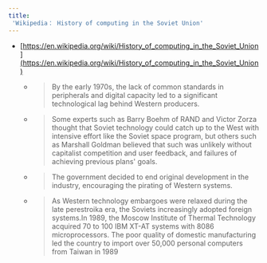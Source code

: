 ```yaml
---
title:
 'Wikipedia： History of computing in the Soviet Union'
---
```


- [https://en.wikipedia.org/wiki/History_of_computing_in_the_Soviet_Union](https://en.wikipedia.org/wiki/History_of_computing_in_the_Soviet_Union)
    - > By the early 1970s, the lack of common standards in peripherals and digital capacity led to a significant technological lag behind Western producers.

    - > Some experts such as Barry Boehm of RAND and Victor Zorza thought that Soviet technology could catch up to the West with intensive effort like the Soviet space program, but others such as Marshall Goldman believed that such was unlikely without capitalist competition and user feedback, and failures of achieving previous plans' goals.

    - > The government decided to end original development in the industry, encouraging the pirating of Western systems.

    - > As Western technology embargoes were relaxed during the late perestroika era, the Soviets increasingly adopted foreign systems.In 1989, the Moscow Institute of Thermal Technology acquired 70 to 100 IBM XT-AT systems with 8086 microprocessors. The poor quality of domestic manufacturing led the country to import over 50,000 personal computers from Taiwan in 1989